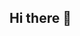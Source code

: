 ## Hi there 👋

<!--
**Undeadog13/Undeadog13** is a ✨ _special_ ✨ repository because its `README.md` (this file) appears on your GitHub profile.

Here are some ideas to get you started:

- 🔭 I’m currently working on ...  
- 🌱 I’m currently learning CSS and HTML, I'm planning on learning JavaScript through the summer as well. I have learnt some basics on python.
- 🤔 I’m looking for help with ...
- 📫 How to reach me: [ajklambert32@gmail.com](mailto:ajklambert32@gmail.com)
- 😄 Pronouns: He/Him
-->
